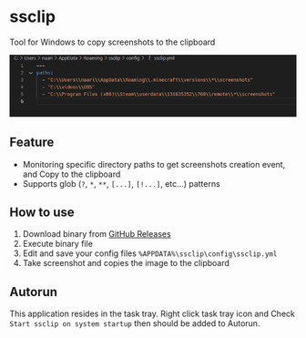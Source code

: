 # ssclip

Tool for Windows to copy screenshots to the clipboard

![Config file image](screenshots/configfile.png)

## Feature

- Monitoring specific directory paths to get screenshots creation event, and Copy to the clipboard
- Supports glob (`?`, `*`, `**`, `[...]`, `[!...]`, etc...) patterns

## How to use

1. Download binary from [GitHub Releases](https://github.com/naari3/ssclip/releases)
1. Execute binary file
1. Edit and save your config files `%APPDATA%\ssclip\config\ssclip.yml`
1. Take screenshot and copies the image to the clipboard

## Autorun

This application resides in the task tray. Right click task tray icon and Check `Start ssclip on system startup` then should be added to Autorun.
